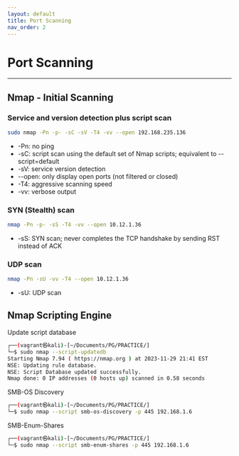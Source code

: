 ```yaml
---
layout: default
title: Port Scanning
nav_order: 2
---
```


# Port Scanning

---

## Nmap - Initial Scanning

### Service and version detection plus script scan

```bash
sudo nmap -Pn -p- -sC -sV -T4 -vv --open 192.168.235.136
```

- -Pn: no ping
- -sC: script scan using the default set of Nmap scripts; equivalent to --script=default
- -sV: service version detection
- --open: only display open ports (not filtered or closed)
- -T4: aggressive scanning speed
- -vv: verbose output

### SYN (Stealth) scan

```bash
nmap -Pn -p- -sS -T4 -vv --open 10.12.1.36
```

- -sS: SYN scan; never completes the TCP handshake by sending RST instead of ACK

### UDP scan

```bash
nmap -Pn -sU -vv -T4 --open 10.12.1.36
```

- -sU: UDP scan

## Nmap Scripting Engine

Update script database

```bash
┌──(vagrant㉿kali)-[~/Documents/PG/PRACTICE/]
└─$ sudo nmap --script-updatedb
Starting Nmap 7.94 ( https://nmap.org ) at 2023-11-29 21:41 EST
NSE: Updating rule database.
NSE: Script Database updated successfully.
Nmap done: 0 IP addresses (0 hosts up) scanned in 0.58 seconds

```

SMB-OS Discovery

```bash
┌──(vagrant㉿kali)-[~/Documents/PG/PRACTICE/]
└─$ sudo nmap --script smb-os-discovery -p 445 192.168.1.6

```

SMB-Enum-Shares

```bash
┌──(vagrant㉿kali)-[~/Documents/PG/PRACTICE/]
└─$ sudo nmap --script smb-enum-shares -p 445 192.168.1.6

```
